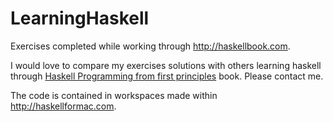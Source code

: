 # LearningHaskell
Exercises completed while working through http://haskellbook.com. 

I would love to compare my exercises solutions with others learning haskell through [Haskell Programming from first principles](http://haskellbook.com) book. Please contact me.

The code is contained in workspaces made within http://haskellformac.com.
